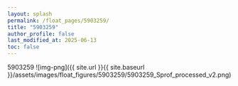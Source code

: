 ```yaml
---
layout: splash
permalink: /float_pages/5903259/
title: "5903259"
author_profile: false
last_modified_at: 2025-06-13
toc: false
---
```

 
5903259
![img-png]({{ site.url }}{{ site.baseurl }}/assets/images/float_figures/5903259/5903259_Sprof_processed_v2.png)